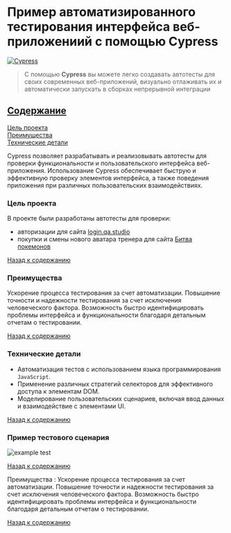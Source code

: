 # Пример автоматизированного тестирования интерфейса веб-приложениий с помощью Cypress 
<a href="https://www.cypress.io/">
    <img title="Cypress" src="media/cypress-io.jpg" alt="Cypress">
</a>


> С помощью **Cypress** вы можете легко создавать автотесты для своих современных веб-приложений, визуально отлаживать их и автоматически запускать в сборках непрерывной интеграции

## [Содержание](#Содержание)
[Цель проекта](#Цель-проекта)  
[Преимущества](#Преимущества)  
[Технические детали](#Технические-детали)  

Cypress позволяет разрабатывать и реализовывать автотесты для проверки функциональности и пользовательского интерфейса веб-приложения. Использование Cypress обеспечивает быструю и эффективную проверку элементов интерфейса, а также поведения приложения при различных пользовательских взаимодействиях.

### Цель проекта
В проекте были разработаны автотесты для проверки:
- авторизации для сайта [login.qa.studio](https://login.qa.studio/) 
- покупки и смены нового аватара тренера для сайта [Битва покемонов](https://pokemonbattle.me/)

[Назад к содержанию](#Содержание)
### Преимущества
Ускорение процесса тестирования за счет автоматизации.
Повышение точности и надежности тестирования за счет исключения человеческого фактора.
Возможность быстро идентифицировать проблемы интерфейса и функциональности благодаря детальным отчетам о тестировании.

[Назад к содержанию](#Содержание)
### Технические детали
- Автоматизация тестов с использованием языка программирования `JavaScript`.
- Применение различных стратегий селекторов для эффективного доступа к элементам DOM.
- Моделирование пользовательских сценариев, включая ввод данных и взаимодействие с элементами UI.

[Назад к содержанию](#Содержание)
### Пример тестового сценария

<p>
    <img title="example test" src="media/example_test.png" alt="example test">
</p>

[Назад к содержанию](#Содержание)

Преимущества :
Ускорение процесса тестирования за счет автоматизации.
Повышение точности и надежности тестирования за счет исключения человеческого фактора.
Возможность быстро идентифицировать проблемы интерфейса и функциональности благодаря детальным отчетам о тестировании.

[Назад к содержанию](#Содержание)

